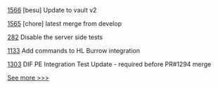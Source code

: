 
[1566](https://github.com/hyperledger-labs/blockchain-automation-framework/pull/1566) [besu] Update to vault v2

[1565](https://github.com/hyperledger-labs/blockchain-automation-framework/pull/1565) [chore] latest merge from develop

[282](https://github.com/hyperledger/fabric-chaincode-node/pull/282) Disable the server side tests

[1133](https://github.com/hyperledger/iroha/pull/1133) Add commands to HL Burrow integration

[1303](https://github.com/hyperledger/aries-cloudagent-python/pull/1303) DIF PE Integration Test Update - required before PR#1294 merge


[See more >>>](https://start-here.hyperledger.org/pull-requests)

